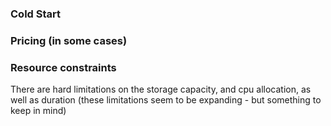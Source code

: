 ### Cold Start

### Pricing (in some cases)

### Resource constraints

There are hard limitations on the storage capacity, and cpu allocation, as well as duration (these limitations seem to be expanding - but something to keep in mind)
